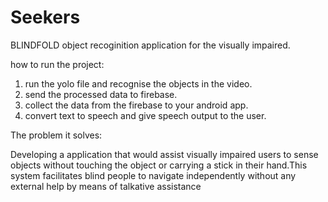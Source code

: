 # Seekers
BLINDFOLD
object recoginition application for the visually impaired. 


how to run the project:

1. run the yolo file and recognise the objects in the video.
2. send the processed data to firebase.
3. collect the data from the firebase to your android app.
4. convert text to speech and give speech output to the user.

The problem it solves:

Developing a application that would assist visually impaired users to sense objects without touching the object or carrying a stick in their hand.This system facilitates blind people to navigate independently without any external help by means of talkative assistance
